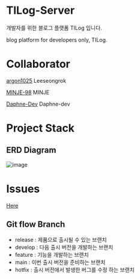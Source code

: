 # TILog-Server

개발자를 위한 블로그 플랫폼 TILog 입니다.

blog platform for developers only, TILog.

# Collaborator

[argon1025](https://github.com/argon1025) Leeseongrok

[MINJE-98](https://github.com/MINJE-98) MINJE

[Daphne-Dev](https://github.com/Daphne-dev) Daphne-dev

# Project Stack
## ERD Diagram
![image](https://user-images.githubusercontent.com/55491354/129714087-95a8cb3d-cb80-4a5e-92dc-ac60219d84c3.png)


# Issues

[Here](https://github.com/argon1025/TILog-server/issues)

## Git flow Branch

-   release : 제품으로 출시될 수 있는 브랜치
-   develop : 다음 출시 버전을 개발하는 브랜치
-   feature : 기능을 개발하는 브랜치
-   main : 이번 출시 버전을 준비하는 브랜치
-   hotfix : 출시 버전에서 발생한 버그를 수정 하는 브랜치
